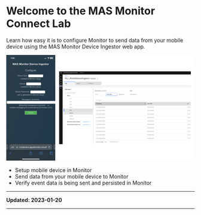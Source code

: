# Welcome to the MAS Monitor Connect Lab

Learn how easy it is to configure Monitor to send data from your mobile device using the MAS Monitor Device Ingestor web app.

![Overview](img/overview.png)

* Setup mobile device in Monitor
* Send data from your mobile device to Monitor
* Verify event data is being sent and persisted in Monitor

---

**Updated: 2023-01-20**

---